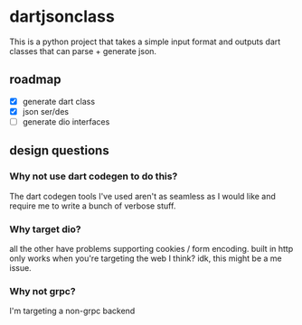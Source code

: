 # dartjsonclass

This is a python project that takes a simple input format and outputs dart classes that can parse + generate json.

## roadmap

- [x] generate dart class
- [x] json ser/des
- [ ] generate dio interfaces

## design questions

### Why not use dart codegen to do this?

The dart codegen tools I've used aren't as seamless as I would like and require me to write a bunch of verbose stuff.

### Why target dio?

all the other have problems supporting cookies / form encoding. built in http only works when you're targeting the web I think? idk, this might be a me issue.

### Why not grpc?

I'm targeting a non-grpc backend
